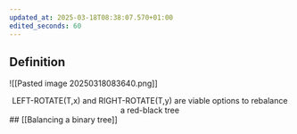 ```yaml
---
updated_at: 2025-03-18T08:38:07.570+01:00
edited_seconds: 60
---
```

## Definition
![[Pasted image 20250318083640.png]]
<center> LEFT-ROTATE(T,x) and RIGHT-ROTATE(T,y) are viable options to rebalance a red-black tree </center>
## [[Balancing a binary tree]]
